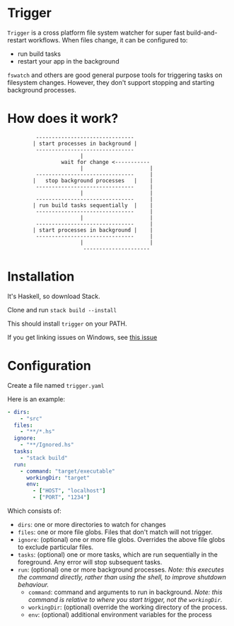 # Trigger

`Trigger` is a cross platform file system watcher for super fast build-and-restart workflows. When files change, it can be configured to:
 - run build tasks
 - restart your app in the background

`fswatch` and others are good general purpose tools for triggering tasks on filesystem changes. 
However, they don't support stopping and starting background processes.

# How does it work?

```
         -------------------------------
        | start processes in background |
         -------------------------------
                       |
                 wait for change <-----------
                       |                     |
         -------------------------------     |
        |   stop background processes   |    |
         -------------------------------     |
                       |                     |
         -------------------------------     |
        | run build tasks sequentially  |    |
         -------------------------------     |
                       |                     |
         -------------------------------     |
        | start processes in background |    |
         -------------------------------     |
                       |                     |
                        ---------------------  

```

# Installation

It's Haskell, so download Stack.

Clone and run `stack build --install`

This should install `trigger` on your PATH.

If you get linking issues on Windows, see [this issue](https://github.com/commercialhaskell/stack/issues/425)

# Configuration

Create a file named `trigger.yaml`

Here is an example:
```yaml
- dirs:
    - "src"
  files:
    - "**/*.hs"
  ignore:
    - "**/Ignored.hs"
  tasks: 
    - "stack build"
  run:
    - command: "target/executable"
      workingDir: "target"
      env:
        - ["HOST", "localhost"]
        - ["PORT", "1234"]
```

Which consists of:

- `dirs`: one or more directories to watch for changes
- `files`: one or more file globs. Files that don't match will not trigger. 
- `ignore`: (optional) one or more file globs. Overrides the above file globs to exclude particular files. 
- `tasks`: (optional) one or more tasks, which are run sequentially in the foreground. Any error will stop subsequent tasks.
- `run`: (optional) one or more background processes. *Note: this executes the command directly, rather than using the shell, to improve shutdown behaviour.*
  - `command`: command and arguments to run in background. *Note: this command is relative to where you start trigger, not the `workingDir`.*
  - `workingDir`: (optional) override the working directory of the process.
  - `env`: (optional) additional environment variables for the process
